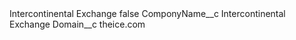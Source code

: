 <?xml version="1.0" encoding="UTF-8"?>
<CustomMetadata xmlns="http://soap.sforce.com/2006/04/metadata" xmlns:xsi="http://www.w3.org/2001/XMLSchema-instance" xmlns:xsd="http://www.w3.org/2001/XMLSchema">
    <label>Intercontinental Exchange</label>
    <protected>false</protected>
    <values>
        <field>ComponyName__c</field>
        <value xsi:type="xsd:string">Intercontinental Exchange</value>
    </values>
    <values>
        <field>Domain__c</field>
        <value xsi:type="xsd:string">theice.com</value>
    </values>
</CustomMetadata>
